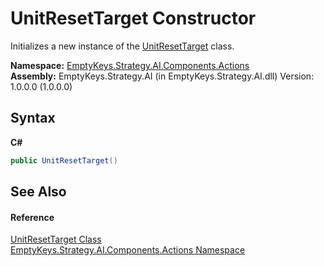 # UnitResetTarget Constructor 
 

Initializes a new instance of the <a href="T_EmptyKeys_Strategy_AI_Components_Actions_UnitResetTarget">UnitResetTarget</a> class.

**Namespace:**&nbsp;<a href="N_EmptyKeys_Strategy_AI_Components_Actions">EmptyKeys.Strategy.AI.Components.Actions</a><br />**Assembly:**&nbsp;EmptyKeys.Strategy.AI (in EmptyKeys.Strategy.AI.dll) Version: 1.0.0.0 (1.0.0.0)

## Syntax

**C#**<br />
``` C#
public UnitResetTarget()
```


## See Also


#### Reference
<a href="T_EmptyKeys_Strategy_AI_Components_Actions_UnitResetTarget">UnitResetTarget Class</a><br /><a href="N_EmptyKeys_Strategy_AI_Components_Actions">EmptyKeys.Strategy.AI.Components.Actions Namespace</a><br />